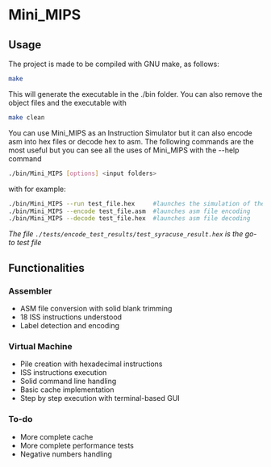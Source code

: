 # Mini_MIPS

## Usage

The project is made to be compiled with GNU make, as follows:

```bash
make
```

This will generate the executable in the ./bin folder. You can also remove the object files and the executable with

```bash
make clean
```

You can use Mini_MIPS as an Instruction Simulator but it can also encode asm into hex files or decode hex to asm.
The following commands are the most useful but you can see all the uses of Mini_MIPS with the --help command

```bash
./bin/Mini_MIPS [options] <input folders>
```

with for example:

```bash
./bin/Mini_MIPS --run test_file.hex     #launches the simulation of the .hex file
./bin/Mini_MIPS --encode test_file.asm  #launches asm file encoding
./bin/Mini_MIPS --decode test_file.hex  #launches asm file decoding
```

*The file `./tests/encode_test_results/test_syracuse_result.hex` is the go-to test file*

## Functionalities

### Assembler
- ASM file conversion with solid blank trimming
- 18 ISS instructions understood
- Label detection and encoding

### Virtual Machine
- Pile creation with hexadecimal instructions
- ISS instructions execution
- Solid command line handling
- Basic cache implementation
- Step by step execution with terminal-based GUI

### To-do

- More complete cache 
- More complete performance tests
- Negative numbers handling

